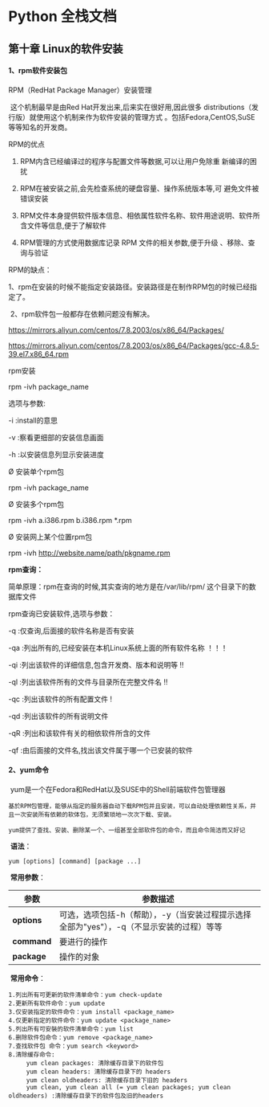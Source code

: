 # Python 全栈文档

## 第十章  Linux的软件安装

#### 1、rpm软件安装包

RPM（RedHat Package Manager）安装管理 

​    这个机制最早是由Red Hat开发出来,后来实在很好用,因此很多 distributions（发行版）就使用这个机制来作为软件安装的管理方式 。包括Fedora,CentOS,SuSE等等知名的开发商。 

 

RPM的优点 

1. RPM内含已经编译过的程序与配置文件等数据,可以让用户免除重 新编译的困扰 

2. RPM在被安装之前,会先检查系统的硬盘容量、操作系统版本等,可 避免文件被错误安装 

3. RPM文件本身提供软件版本信息、相依属性软件名称、软件用途说明、软件所含文件等信息,便于了解软件 

4. RPM管理的方式使用数据库记录 RPM 文件的相关参数,便于升级 、移除、查询与验证 

RPM的缺点：

​	1、rpm在安装的时候不能指定安装路径。安装路径是在制作RPM包的时候已经指定了。

​	2、rpm软件包一般都存在依赖问题没有解决。

https://mirrors.aliyun.com/centos/7.8.2003/os/x86_64/Packages/

https://mirrors.aliyun.com/centos/7.8.2003/os/x86_64/Packages/gcc-4.8.5-39.el7.x86_64.rpm

rpm安装

  rpm -ivh package_name 

选项与参数: 

-i :install的意思 

-v :察看更细部的安装信息画面 

-h :以安装信息列显示安装进度

Ø 安装单个rpm包 

   rpm -ivh package_name 

Ø 安装多个rpm包 

   rpm -ivh a.i386.rpm b.i386.rpm *.rpm 

Ø 安装网上某个位置rpm包 

   rpm -ivh http://website.name/path/pkgname.rpm

 **rpm查询：**

简单原理：rpm在查询的时候,其实查询的地方是在/var/lib/rpm/ 这个目录下的数据库文件 



rpm查询已安装软件,选项与参数：

-q :仅查询,后面接的软件名称是否有安装 

-qa :列出所有的,已经安装在本机Linux系统上面的所有软件名称 ！！！

-qi :列出该软件的详细信息,包含开发商、版本和说明等 !!

-ql :列出该软件所有的文件与目录所在完整文件名 !!

-qc :列出该软件的所有配置文件 !

-qd :列出该软件的所有说明文件 

-qR :列出和该软件有关的相依软件所含的文件 

-qf :由后面接的文件名,找出该文件属于哪一个已安装的软件 

#### 2、yum命令

​        yum是一个在Fedora和RedHat以及SUSE中的Shell前端软件包管理器

```
基於RPM包管理，能够从指定的服务器自动下载RPM包并且安装，可以自动处理依赖性关系，并且一次安装所有依赖的软体包，无须繁琐地一次次下载、安装。

yum提供了查找、安装、删除某一个、一组甚至全部软件包的命令，而且命令简洁而又好记
```

​        **语法**：

```
yum [options] [command] [package ...]
```

​        **常用参数**：

| 参数        | 参数描述                                                     |
| ----------- | ------------------------------------------------------------ |
| **options** | 可选，选项包括-h（帮助），-y（当安装过程提示选择全部为"yes"），-q（不显示安装的过程）等等 |
| **command** | 要进行的操作                                                 |
| **package** | 操作的对象                                                   |

​        **常用命令**：

```
1.列出所有可更新的软件清单命令：yum check-update
2.更新所有软件命令：yum update
3.仅安装指定的软件命令：yum install <package_name>
4.仅更新指定的软件命令：yum update <package_name>
5.列出所有可安裝的软件清单命令：yum list
6.删除软件包命令：yum remove <package_name>
7.查找软件包 命令：yum search <keyword>
8.清除缓存命令:
     yum clean packages: 清除缓存目录下的软件包
     yum clean headers: 清除缓存目录下的 headers
     yum clean oldheaders: 清除缓存目录下旧的 headers
     yum clean, yum clean all (= yum clean packages; yum clean oldheaders) :清除缓存目录下的软件包及旧的headers
```


